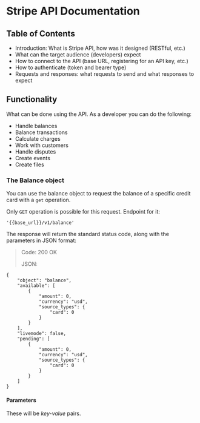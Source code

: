 # Stripe API Documentation

## Table of Contents

* Introduction: What is Stripe API, how was it designed (RESTful, etc.)
* What can the target audience (developers) expect
* How to connect to the API (base URL, registering for an API key, etc.)
* How to authenticate (token and bearer type)
* Requests and responses: what requests to send and what responses to expect

## Functionality

What can be done using the API. As a developer you can do the following:

* Handle balances
* Balance transactions
* Calculate charges
* Work with customers
* Handle disputes
* Create events
* Create files

### The Balance object

You can use the balance object to request the balance of a specific credit card with a `get` operation.

Only `GET` operation is possible for this request. Endpoint for it:

`'{{base_url}}/v1/balance'`

The response will return the standard status code, along with the parameters in JSON format:

> Code: 200 OK
>
> JSON:

```{JSON}
{
    "object": "balance",
    "available": [
        {
            "amount": 0,
            "currency": "usd",
            "source_types": {
                "card": 0
            }
        }
    ],
    "livemode": false,
    "pending": [
        {
            "amount": 0,
            "currency": "usd",
            "source_types": {
                "card": 0
            }
        }
    ]
}
```

#### Parameters

These will be _key-value_ pairs.

